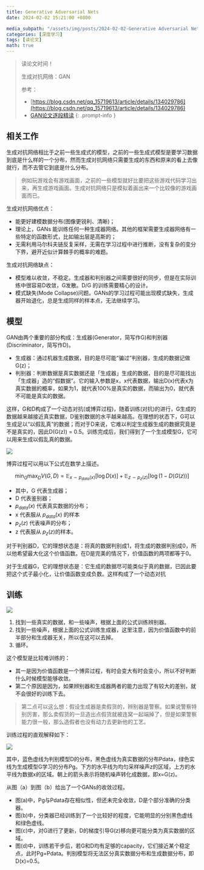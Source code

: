 ```yaml
---
title: Generative Adversarial Nets
date: 2024-02-02 15:21:00 +0800

media_subpath: "/assets/img/posts/2024-02-02-Generative Adversarial Nets"
categories: [深度学习]
tags: [读论文]
math: true
---
```


> 读论文时间！
>
> 生成对抗网络：GAN
>
> 参考：
>
> - [https://blog.csdn.net/qq_15719613/article/details/134029786](https://blog.csdn.net/qq_15719613/article/details/134029786)
> - [GAN论文逐段精读](https://www.bilibili.com/video/BV1rb4y187vD/)
{: .prompt-info }

## 相关工作

生成对抗网络相比于之前一些生成式的模型，之前的一些生成式模型是要学习数据到底是什么样的一个分布，然而生成对抗网络只需要生成的东西和原来的看上去像就行，而不去管它到底是什么分布。

> 例如玩游戏会有游戏画面，之前的一些模型就好比要把这些游戏代码学习出来，再生成游戏画面。生成对抗网络只是模拟着画出来一个比较像的游戏画面而已。

生成对抗网络优点：

- 能更好建模数据分布(图像更锐利、清晰)；
- 理论上，GANs 能训练任何一种生成器网络。其他的框架需要生成器网络有一些特定的函数形式，比如输出层是高斯的；
- 无需利用马尔科夫链反复采样，无需在学习过程中进行推断，没有复杂的变分下界，避开近似计算棘手的概率的难题。

生成对抗网络缺点：

- 模型难以收敛，不稳定。生成器和判别器之间需要很好的同步，但是在实际训练中很容易D收敛，G发散。D/G 的训练需要精心的设计。
- 模式缺失(Mode Collapse)问题。GANs的学习过程可能出现模式缺失，生成器开始退化，总是生成同样的样本点，无法继续学习。

## 模型

GAN由两个重要的部分构成：生成器(Generator，简写作G)和判别器(Discriminator，简写作D)。

- 生成器：通过机器生成数据，目的是尽可能“骗过”判别器，生成的数据记做G(z)；
- 判别器：判断数据是真实数据还是「生成器」生成的数据，目的是尽可能找出「生成器」造的“假数据”。它的输入参数是x，x代表数据，输出D(x)代表x为真实数据的概率，如果为1，就代表100%是真实的数据，而输出为0，就代表不可能是真实的数据。

这样，G和D构成了一个动态对抗(或博弈过程)，随着训练(对抗)的进行，G生成的数据越来越接近真实数据，D鉴别数据的水平越来越高。在理想的状态下，G可以生成足以“以假乱真”的数据；而对于D来说，它难以判定生成器生成的数据究竟是不是真实的，因此D(G(z)) = 0.5。训练完成后，我们得到了一个生成模型G，它可以用来生成以假乱真的数据。

![](gan.png)

博弈过程可以用以下公式在数学上描述。

$$
\min_G \max_D V(G,D) = \mathbb{E}_{x\sim p_{data}(x)}[\log D(x)] +
\mathbb{E}_{z\sim p_{z}(z)}[\log (1-D(G(z))]
$$

- 其中，G 代表生成器；
- D 代表鉴别器；
- $p_{data}(x)$ 代表真实数据的分布；
- x 代表服从 $p_{data}(x)$ 的样本
- $p_{z}(z)$ 代表噪声的分布；
- z 代表服从 $p_{z}(z)$的样本。

对于判别器D，它的理想状态是：将真的数据判别成1，将生成的数据判别成0，所以他希望最大化这个价值函数。在D是完美的情况下，价值函数的两项都等于0。

对于生成器G，它的理想状态是：它生成的数据尽可能类似于真的数据，已因此要把这个式子最小化，让价值函数变成负数。这样构成了一个动态对抗

## 训练

![](gan_p.png)

1. 找到一些真实的数据，和一些噪声，根据上面的公式训练辨别器。
2. 找到一些噪声，根据上面的公式训练生成器，这里注意，因为价值函数中的前半部分和生成器无关，所以在这可以去掉。
3. 循环。

这个模型是比较难训练的：

- 其一是因为价值函数是一个博弈过程，有时会变大有时会变小，所以不好判断什么时候模型能够收敛。
- 第二个原因是因为，如果辨别器和生成器两者的能力出现了有较大的差别，就不会很好的训练下去。

> 第二点可以这么想：假设生成器是卖假货的，辨别器是警察。如果说警察特别厉害，那么卖假货的一旦造出点假货就被连窝一起端掉了，但是如果警察能力很一般，那么造假者也没有动力去更新他的工艺。

训练过程的直观解释如下：

![](zggan.png)

其中，蓝色虚线为判别模型D的分布，黑色虚线为真实数据的分布Pdata，绿色实线为生成模型G学习的分布Pg。下方的水平线为均匀采样噪声z的区域，上方的水平线为数据x的区域。朝上的箭头表示将随机噪声转化成数据，即x=G(z)。

从图（a）到图（b）给出了一个GANs的收敛过程。

- 图(a)中，Pg与Pdata存在相似性，但还未完全收敛，D是个部分准确的分类器。
- 图(b)中，分类器已经训练到了一个比较好的程度，它能明显的分别黑色虚线和绿色虚线。
- 图(c)中，对G进行了更新，D的梯度引导G(z)移向更可能分类为真实数据的区域。
- 图(d)中，训练若干步后，若G和D均有足够的capacity，它们接近某个稳定点，此时Pg=Pdata。判别模型将无法区分真实数据分布和生成数据分布，即D(x)=0.5。